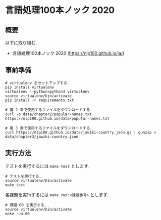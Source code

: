 # 言語処理100本ノック 2020

## 概要

以下に取り組む.

 * 言語処理100本ノック 2020 (https://nlp100.github.io/ja/)

## 事前準備

    # virtualenv をセットアップする.
    pip install virtualenv
    virtualenv --python=python3 virtualenv
    source virtualenv/bin/activate
    pip install -r requirements.txt

    # 第 2 章で使用するファイルをダウンロードする.
    curl -o data/chapter2/popular-names.txt https://nlp100.github.io/data/popular-names.txt

    # 第 3 章で使用するファイルをダウンロードする.
    curl https://nlp100.github.io/data/jawiki-country.json.gz | gunzip > data/chapter3/jawiki-country.json

## 実行方法

テストを実行するには `make test` とします.

    # テストを実行する.
    source virtualenv/bin/activate
    make test

各課題を実行するには `make run:<課題番号>` とします.

    # 課題 00 を実行する.
    source virtualenv/bin/activate
    make run:00

